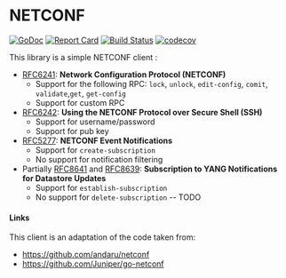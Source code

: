 # NETCONF

[![GoDoc](https://godoc.org/github.com/adetalhouet/go-netconf/netconf?status.svg)](https://godoc.org/github.com/adetalhouet/go-netconf/netconf)
[![Report Card](https://goreportcard.com/badge/github.com/adetalhouet/go-netconf)](https://goreportcard.com/report/github.com/adetalhouet/go-netconf)
[![Build Status](https://travis-ci.org/adetalhouet/go-netconf.png)](https://travis-ci.org/adetalhouet/go-netconf)
[![codecov](https://codecov.io/gh/adetalhouet/go-netconf/branch/main/graph/badge.svg)](https://codecov.io/gh/adetalhouet/go-netconf)

This library is a simple NETCONF client :
- [RFC6241](http://tools.ietf.org/html/rfc6241): **Network Configuration Protocol (NETCONF)** 
    - Support for the following RPC: `lock`, `unlock`, `edit-config`, `comit`, `validate`,`get`, `get-config`
    - Support for custom RPC
- [RFC6242](http://tools.ietf.org/html/rfc6242): **Using the NETCONF Protocol over Secure Shell (SSH)**
    - Support for username/password
    - Support for pub key
- [RFC5277](https://datatracker.ietf.org/doc/html/rfc5277): **NETCONF Event Notifications**
    - Support for `create-subscription`
    - No support for notification filtering
- Partially [RFC8641](https://datatracker.ietf.org/doc/html/rfc8641) and [RFC8639](https://datatracker.ietf.org/doc/html/rfc8639): **Subscription to YANG Notifications for Datastore Updates**
    - Support for `establish-subscription`
    - No support for `delete-subscription` -- TODO

#### Links
This client is an adaptation of the code taken from:
- https://github.com/andaru/netconf
- https://github.com/Juniper/go-netconf